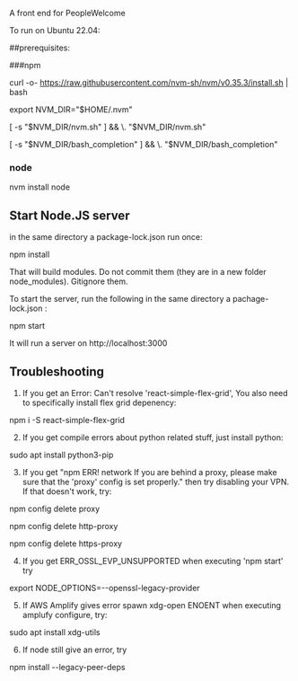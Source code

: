 A front end for PeopleWelcome

To run on Ubuntu 22.04:


##prerequisites:

###npm

curl -o- https://raw.githubusercontent.com/nvm-sh/nvm/v0.35.3/install.sh | bash

export NVM_DIR="$HOME/.nvm"

[ -s "$NVM_DIR/nvm.sh" ] && \. "$NVM_DIR/nvm.sh"

[ -s "$NVM_DIR/bash_completion" ] && \. "$NVM_DIR/bash_completion"


### node

nvm install node

## Start Node.JS server
in the same directory a package-lock.json run once:

npm install

That will build modules. Do not commit them (they are in a new folder node_modules). Gitignore them.

To start the server, run the following in the same directory a pachage-lock.json :

npm start 

It will run a server on http://localhost:3000

## Troubleshooting

1. If you get an Error: Can't resolve 'react-simple-flex-grid', You also need to specifically install flex grid depenency:

npm i -S react-simple-flex-grid

2. If you get compile errors about python related stuff, just install python:

sudo apt install python3-pip

3. If you get "npm ERR! network If you are behind a proxy, please make sure that the 'proxy' config is set properly." then try disabling your VPN. If that doesn't work, try:

npm config delete proxy

npm config delete http-proxy

npm config delete https-proxy

4. If you get ERR_OSSL_EVP_UNSUPPORTED when executing 'npm start' try

export NODE_OPTIONS=--openssl-legacy-provider

5. If AWS Amplify gives error spawn xdg-open ENOENT when executing amplufy configure, try:

sudo apt install xdg-utils

6. If node still give an error, try

npm install --legacy-peer-deps
